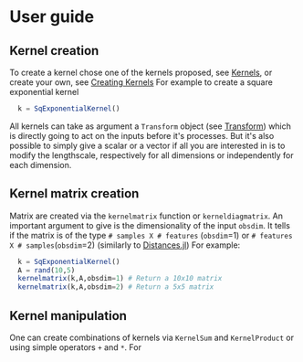 # User guide

## Kernel creation

To create a kernel chose one of the kernels proposed, see [Kernels](@ref), or create your own, see [Creating Kernels](@ref)
For example to create a square exponential kernel
```julia
  k = SqExponentialKernel()
```
All kernels can take as argument a `Transform` object (see [Transform](@ref)) which is directly going to act on the inputs before it's processes.
But it's also possible to simply give a scalar or a vector if all you are interested in is to modify the lengthscale, respectively for all dimensions or independently for each dimension.

## Kernel matrix creation

Matrix are created via the `kernelmatrix` function or `kerneldiagmatrix`.
An important argument to give is the dimensionality of the input `obsdim`. It tells if the matrix is of the type `# samples X # features` (`obsdim`=1) or `# features X # samples`(`obsdim`=2) (similarly to [Distances.jl](https://github.com/JuliaStats/Distances.jl))
For example:
```julia
  k = SqExponentialKernel()
  A = rand(10,5)
  kernelmatrix(k,A,obsdim=1) # Return a 10x10 matrix
  kernelmatrix(k,A,obsdim=2) # Return a 5x5 matrix
```

## Kernel manipulation

One can create combinations of kernels via `KernelSum` and `KernelProduct` or using simple operators `+` and `*`.
For
